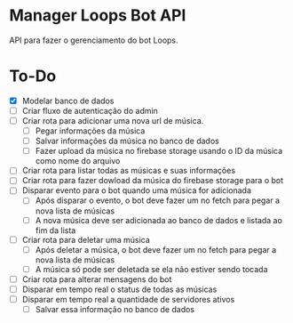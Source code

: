# Manager Loops Bot API

API para fazer o gerenciamento do bot Loops.

# To-Do

- [x] Modelar banco de dados
- [ ] Criar fluxo de autenticação do admin
- [ ] Criar rota para adicionar uma nova url de música.
  - [ ] Pegar informações da música
  - [ ] Salvar informações da música no banco de dados
  - [ ] Fazer upload da música no firebase storage usando o ID da música como nome do arquivo
- [ ] Criar rota para listar todas as músicas e suas informações
- [ ] Criar rota para fazer dowload da música do firebase storage para o bot
- [ ] Disparar evento para o bot quando uma música for adicionada
  - [ ] Após disparar o evento, o bot deve fazer um no fetch para pegar a nova lista de músicas
  - [ ] A nova música deve ser adicionada ao banco de dados e listada ao fim da lista
- [ ] Criar rota para deletar uma música
  - [ ] Após deletar a música, o bot deve fazer um no fetch para pegar a nova lista de músicas
  - [ ] A música só pode ser deletada se ela não estiver sendo tocada
- [ ] Criar rota para alterar mensagens do bot
- [ ] Disparar em tempo real o status de todas as músicas
- [ ] Disparar em tempo real a quantidade de servidores ativos
  - [ ] Salvar essa informação no banco de dados
